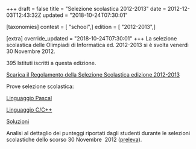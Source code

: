 +++
draft = false
title = "Selezione scolastica 2012-2013"
date = 2012-12-03T12:43:32Z
updated = "2018-10-24T07:30:01"

[taxonomies]
contest = [ "school",]
edition = [ "2012-2013",]

[extra]
override_updated = "2018-10-24T07:30:01"
+++
La selezione scolastica delle Olimpiadi di Informatica ed. 2012-2013 si è svolta venerdì 30 Novembre 2012.

395 Istituti iscritti a questa edizione.

[Scarica il Regolamento della Selezione Scolastica edizione 2012-2013](<http://www.olimpiadi-informatica.it/files/OII-RegSelScolastica_30novembre2012(1).pdf>)

Prove selezione scolastica:

[Linguaggio Pascal](http://www.olimpiadi-informatica.it/files/Selez_scol__2012_PASCAL.pdf)

[Linguaggio C/C++](http://www.olimpiadi-informatica.it/files/Selez_scol__2012_C.pdf)

[Soluzioni](http://www.olimpiadi-informatica.it/files/Selez_scol%20_2012_SOLUZIONI.pdf)

Analisi al dettaglio dei punteggi riportati dagli studenti durante le selezioni scolastiche dello scorso 30 Novembre  2012 ([preleva](http://www.olimpiadi-informatica.it/files/Analisi%20risultati%202012.pdf)).
